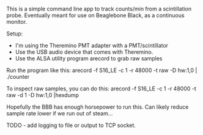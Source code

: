 This is a simple command line app to track counts/min from a scintillation 
probe. Eventually meant for use on Beaglebone Black, as a continuous monitor.

Setup:
- I'm using the Theremino PMT adapter with a PMT/scintillator
- Use the USB audio device that comes with Theremino.
- Use the ALSA utility program arecord to grab raw samples

Run the program like this:
arecord -f S16_LE -c 1 -r 48000  -t raw -D hw:1,0 | ./counter

To inspect raw samples, you can do this: 
arecord -f S16_LE -c 1 -r 48000  -t raw -d 1 -D hw:1,0 |hexdump

Hopefully the BBB has enough horsepower to run this. Can likely reduce
sample rate lower if we run out of steam...

TODO - add logging to file or output to TCP socket.
